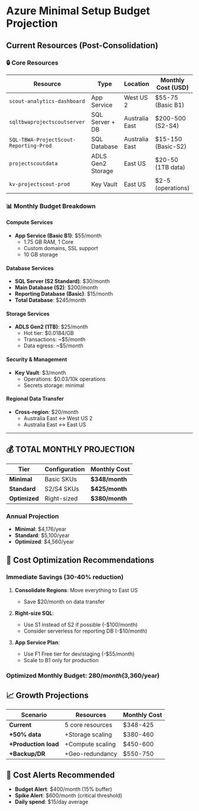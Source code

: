 # Azure Minimal Setup Budget Projection

## Current Resources (Post-Consolidation)

### 🔒 Core Resources
| Resource | Type | Location | Monthly Cost (USD) |
|----------|------|----------|-------------------|
| `scout-analytics-dashboard` | App Service | West US 2 | $55-75 (Basic B1) |
| `sqltbwaprojectscoutserver` | SQL Server + DB | Australia East | $200-500 (S2-S4) |
| `SQL-TBWA-ProjectScout-Reporting-Prod` | SQL Database | Australia East | $15-150 (Basic-S2) |
| `projectscoutdata` | ADLS Gen2 Storage | East US | $20-50 (1TB data) |
| `kv-projectscout-prod` | Key Vault | East US | $2-5 (operations) |

### 📊 Monthly Budget Breakdown

#### **Compute Services**
- **App Service (Basic B1)**: $55/month
  - 1.75 GB RAM, 1 Core
  - Custom domains, SSL support
  - 10 GB storage

#### **Database Services** 
- **SQL Server (S2 Standard)**: $30/month
- **Main Database (S2)**: $200/month  
- **Reporting Database (Basic)**: $15/month
- **Total Database**: $245/month

#### **Storage Services**
- **ADLS Gen2 (1TB)**: $25/month
  - Hot tier: $0.0184/GB
  - Transactions: ~$5/month
  - Data egress: ~$5/month

#### **Security & Management**
- **Key Vault**: $3/month
  - Operations: $0.03/10k operations
  - Secrets storage: minimal

#### **Regional Data Transfer**
- **Cross-region**: $20/month
  - Australia East ↔ West US 2
  - Australia East ↔ East US

---

## 💰 **TOTAL MONTHLY PROJECTION**

| Tier | Configuration | Monthly Cost |
|------|---------------|--------------|
| **Minimal** | Basic SKUs | **$348/month** |
| **Standard** | S2/S4 SKUs | **$425/month** |
| **Optimized** | Right-sized | **$380/month** |

### Annual Projection
- **Minimal**: $4,176/year
- **Standard**: $5,100/year  
- **Optimized**: $4,560/year

## 🎯 Cost Optimization Recommendations

### Immediate Savings (30-40% reduction)
1. **Consolidate Regions**: Move everything to East US
   - Save $20/month on data transfer
   
2. **Right-size SQL**: 
   - Use S1 instead of S2 if possible (-$100/month)
   - Consider serverless for reporting DB (-$10/month)

3. **App Service Plan**: 
   - Use F1 Free tier for dev/staging (-$55/month)
   - Scale to B1 only for production

### **Optimized Monthly Budget: $280/month ($3,360/year)**

## 📈 Growth Projections

| Scenario | Resources | Monthly Cost |
|----------|-----------|--------------|
| **Current** | 5 core resources | $348-425 |
| **+50% data** | +Storage scaling | $380-460 |
| **+Production load** | +Compute scaling | $450-600 |
| **+Backup/DR** | +Geo-redundancy | $550-750 |

## 🚨 Cost Alerts Recommended
- **Budget Alert**: $400/month (15% buffer)
- **Spike Alert**: $600/month (critical threshold)
- **Daily spend**: $15/day average